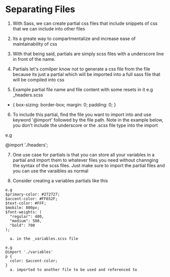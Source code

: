 # Separating Files 

  1. With Sass, we can create partial css files that include snippets of css that we can 
  include into other files

  2. Its a greate way to compartmentalize and increase ease of maintainability of css 

  3. With that being said, partials are simply scss files with a underscore line in front of the name.

  4. Partials let's comilper know not to generate a css file from the file because its just a partial which will be imported into a full sass file that will be compiled into css 

  5. Example partial file name and file content with some resets in it
  e.g 
  _headers.scss
  
  * {
    box-sizing: border-box;
    margin: 0;
    padding: 0;
  }

  6. To include this partial, find the file you want to import into and use keyword '@import' followed by the file path. Note in the example below, you don't include the underscore or 
  the .scss file type into the import

  e.g

  @import './headers';

  7. One use case for partials is that you can store all your variables in a partial and import them to whatever files you need without channging the syntax of the scss files. Just make sure 
  to import the partial files and you can use the varaibles as normal

  8. Consider creating a variables partials like this 

    e.g
    $primary-color: #272727;
    $accent-color: #FF652F;
    $text-color: #FFF;
    $mobile: 800px;
    $font-weights: (
      "regular": 400,
      "medium": 500,
      "bold": 700
    );

      a. in the _variables.scss file

    e.g
    @import './variables'
    p {
      color: $accent-color;
    }
      a. imported to another file to be used and referenced to 

  

